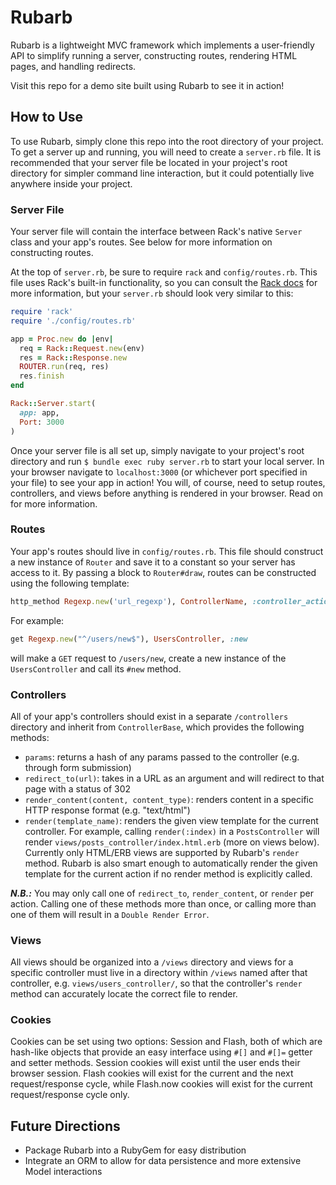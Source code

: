 # Rubarb

Rubarb is a lightweight MVC framework which implements a user-friendly API to simplify running a server, constructing routes, rendering HTML pages, and handling redirects.

Visit this repo for a demo site built using Rubarb to see it in action!

## How to Use

To use Rubarb, simply clone this repo into the root directory of your project. To get a server up and running, you will need to create a `server.rb` file. It is recommended that your server file be located in your project's root directory for simpler command line interaction, but it could potentially live anywhere inside your project.

### Server File

Your server file will contain the interface between Rack's native `Server` class and your app's routes. See below for more information on constructing routes.

At the top of `server.rb`, be sure to require `rack` and `config/routes.rb`. This file uses Rack's built-in functionality, so you can consult the [Rack docs](http://www.rubydoc.info/gems/rack/Rack) for more information, but your `server.rb` should look very similar to this:

```ruby
require 'rack'
require './config/routes.rb'

app = Proc.new do |env|
  req = Rack::Request.new(env)
  res = Rack::Response.new
  ROUTER.run(req, res)
  res.finish
end

Rack::Server.start(
  app: app,
  Port: 3000
)
```

Once your server file is all set up, simply navigate to your project's root directory and run
`$ bundle exec ruby server.rb` to start your local server. In your browser navigate to `localhost:3000` (or whichever port specified in your file) to see your app in action! You will, of course, need to setup routes, controllers, and views before anything is rendered in your browser. Read on for more information.

### Routes
Your app's routes should live in `config/routes.rb`. This file should construct a new instance of `Router` and save it to a constant so your server has access to it. By passing a block to `Router#draw`, routes can be constructed using the following template:
```ruby
http_method Regexp.new('url_regexp'), ControllerName, :controller_action
```
For example:
```ruby
get Regexp.new("^/users/new$"), UsersController, :new
```
will make a `GET` request to `/users/new`, create a new instance of the `UsersController` and call its `#new` method.

### Controllers
All of your app's controllers should exist in a separate `/controllers` directory and inherit from `ControllerBase`, which provides the following methods:

* `params`: returns a hash of any params passed to the controller (e.g. through form submission)
* `redirect_to(url)`: takes in a URL as an argument and will redirect to that page with a status of 302
* `render_content(content, content_type)`: renders content in a specific HTTP response format (e.g. "text/html")
* `render(template_name)`: renders the given view template for the current controller. For example, calling `render(:index)` in a `PostsController` will render `views/posts_controller/index.html.erb` (more on views below). Currently only HTML/ERB views are supported by Rubarb's `render` method. Rubarb is also smart enough to automatically render the given template for the current action if no render method is explicitly called.

__*N.B.:*__ You may only call one of `redirect_to`, `render_content`, or `render` per action. Calling one of these methods more than once, or calling more than one of them will result in a `Double Render Error`.

### Views
All views should be organized into a `/views` directory and views for a specific controller must live in a directory within `/views` named after that controller, e.g. `views/users_controller/`, so that the controller's `render` method can accurately locate the correct file to render.

### Cookies
Cookies can be set using two options: Session and Flash, both of which are hash-like objects that provide an easy interface using `#[]` and `#[]=` getter and setter methods. Session cookies will exist until the user ends their browser session. Flash cookies will exist for the current and the next request/response cycle, while Flash.now cookies will exist for the current request/response cycle only.

## Future Directions
* Package Rubarb into a RubyGem for easy distribution
* Integrate an ORM to allow for data persistence and more extensive Model interactions
